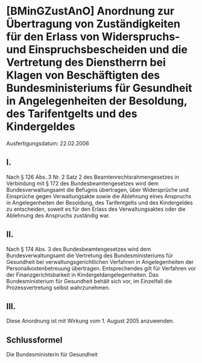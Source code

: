 # [BMinGZustAnO] Anordnung zur Übertragung von Zuständigkeiten für den Erlass von Widerspruchs- und Einspruchsbescheiden und die Vertretung des Dienstherrn bei Klagen von Beschäftigten des Bundesministeriums für Gesundheit in Angelegenheiten der Besoldung, des Tarifentgelts und des Kindergeldes

Ausfertigungsdatum: 22.02.2006

 

## I.

Nach § 126 Abs. 3 Nr. 2 Satz 2 des Beamtenrechtsrahmengesetzes in Verbindung mit § 172 des Bundesbeamtengesetzes wird dem Bundesverwaltungsamt die Befugnis übertragen, über Widersprüche und Einsprüche gegen Verwaltungsakte sowie die Ablehnung eines Anspruchs in Angelegenheiten der Besoldung, des Tarifentgelts und des Kindergeldes zu entscheiden, soweit es für den Erlass des Verwaltungsaktes oder die Ablehnung des Anspruchs zuständig war.


## II.

Nach § 174 Abs. 3 des Bundesbeamtengesetzes wird dem Bundesverwaltungsamt die Vertretung des Bundesministeriums für Gesundheit bei verwaltungsgerichtlichen Verfahren in Angelegenheiten der Personalkostenbetreuung übertragen. Entsprechendes gilt für Verfahren vor der Finanzgerichtsbarkeit in Kindergeldangelegenheiten. Das Bundesministerium für Gesundheit behält sich vor, im Einzelfall die Prozessvertretung selbst wahrzunehmen.


## III.

Diese Anordnung ist mit Wirkung vom 1. August 2005 anzuwenden.


## Schlussformel

Die Bundesministerin für Gesundheit
